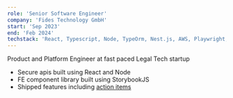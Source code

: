 ```yaml
---
role: 'Senior Software Engineer'
company: 'Fides Technology GmbH'
start: 'Sep 2023'
end: 'Feb 2024'
techstack: 'React, Typescript, Node, TypeOrm, Nest.js, AWS, Playwright, Jest, Next.js, MaterialUI, NX, ES6, PNPM, PostGreSQL, Storybook'
---
```

Product and Platform Engineer at fast paced Legal Tech startup
- Secure apis built using React and Node
- FE component library built using StorybookJS
- Shipped features including [action items](https://www.linkedin.com/posts/fidestechnologygmbh_boardmanagement-corporategovernance-maythefidesbewithyou-activity-7156577840170205185-pdOM/)